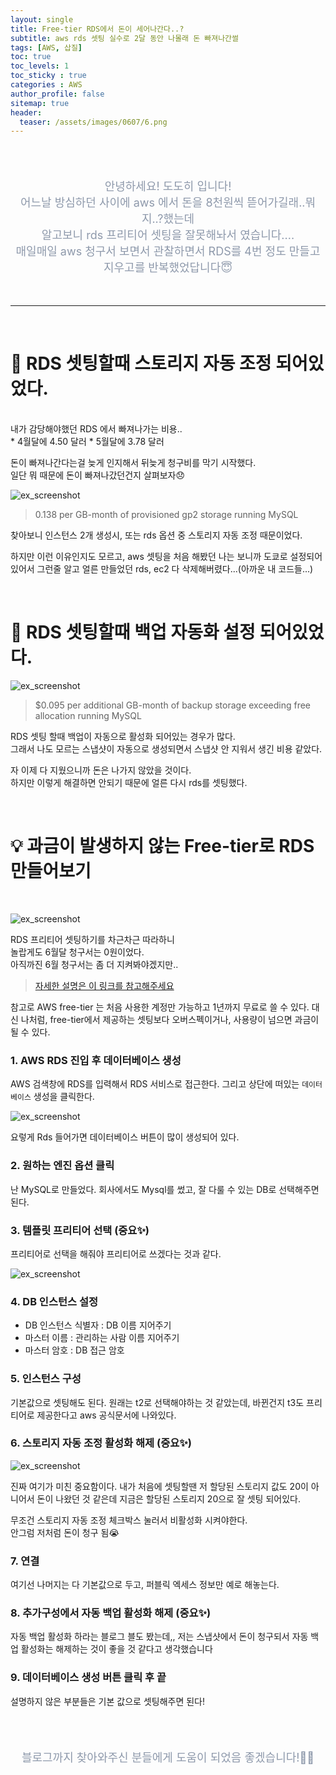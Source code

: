 ```yaml
---
layout: single
title: Free-tier RDS에서 돈이 세어나간다..?
subtitle: aws rds 셋팅 실수로 2달 동안 나몰래 돈 빠져나간썰
tags: [AWS, 삽질]
toc: true
toc_levels: 1
toc_sticky : true
categories : AWS
author_profile: false
sitemap: true
header:
  teaser: /assets/images/0607/6.png
---
```


<br/>
<br/>


<p align="center"  style="color:#8E99AB; font-size :18px">안녕하세요! 도도히 입니다! <br/>어느날 방심하던 사이에 aws 에서 돈을 8천원씩 뜯어가길래..뭐지..?했는데<br/>
알고보니 rds 프리티어 셋팅을 잘못해놔서 였습니다.... <br/>
매일매일 aws 청구서 보면서 관찰하면서 RDS를 4번 정도 만들고 지우고를 반복했었답니다😇</p>


<br/>

***

<br/>


# 💸 RDS 셋팅할때 스토리지 자동 조정 되어있었다.

<br/>
내가 감당해야했던 RDS 에서 빠져나가는 비용..<br/>
* 4월달에 4.50 달러
* 5월달에 3.78 달러


돈이 빠져나간다는걸 늦게 인지해서 뒤늦게 청구비를 막기 시작했다.<br/>
일단 뭐 때문에 돈이 빠져나갔던건지 살펴보자😞

![ex_screenshot](/assets/images/0607/4.png)

> 0.138 per GB-month of provisioned gp2 storage running MySQL

찾아보니 인스턴스 2개 생성시, 또는 rds 옵션 중 스토리지 자동 조정 때문이었다.


하지만 이런 이유인지도 모르고, aws 셋팅을 처음 해봤던 나는 보니까 도쿄로 설정되어있어서 그런줄 알고
얼른 만들었던 rds, ec2 다 삭제해버렸다...(아까운 내 코드들...)


<br/>

# 💸 RDS 셋팅할때 백업 자동화 설정 되어있었다.


![ex_screenshot](/assets/images/0607/4.png)

> $0.095 per additional GB-month of backup storage exceeding free allocation running MySQL


RDS 셋팅 할때 백업이 자동으로 활성화 되어있는 경우가 많다.<br/>
그래서 나도 모르는 스냅샷이 자동으로 생성되면서 스냅샷 안 지워서 생긴 비용 같았다.
<br/>

자 이제 다 지웠으니까 돈은 나가지 않았을 것이다.<br/>
하지만 이렇게 해결하면 안되기 때문에 얼른 다시 rds를 셋팅했다.

<br/>

# 💡 과금이 발생하지 않는 Free-tier로 RDS 만들어보기
<br/>

![ex_screenshot](/assets/images/0607/6.png)

RDS 프리티어 셋팅하기를 차근차근 따라하니<br/>
놀랍게도 6월달 청구서는 0원이었다.<br/>
아직까진 6월 청구서는 좀 더 지켜봐야겠지만..<br/>

> [자세한 설명은 이 링크를 참고해주세요](https://velog.io/@shawnhansh/AWS-RDSmySql-%ED%94%84%EB%A6%AC%ED%8B%B0%EC%96%B4-%EC%83%9D%EC%84%B1%ED%95%98%EA%B8%B0)


참고로 AWS free-tier 는 처음 사용한 계정만 가능하고 1년까지 무료로 쓸 수 있다.
대신 나처럼, free-tier에서 제공하는 셋팅보다 오버스펙이거나, 사용량이 넘으면 과금이 될 수 있다.


### 1. AWS RDS 진입 후 데이터베이스 생성

AWS 검색창에 RDS를 입력해서 RDS 서비스로 접근한다.
그리고 상단에 떠있는 `데이터베이스` 생성을 클릭한다.

![ex_screenshot](/assets/images/0607/7.png)

요렇게 Rds 들어가면 데이터베이스 버튼이 많이 생성되어 있다.

### 2. 원하는 엔진 옵션 클릭

난 MySQL로 만들었다. 회사에서도 Mysql를 썼고, 잘 다룰 수 있는 DB로 선택해주면 된다.

### 3. 템플릿 프리티어 선택 (중요✨)

프리티어로 선택을 해줘야 프리티어로 쓰겠다는 것과 같다.

![ex_screenshot](/assets/images/0607/9.png)

### 4. DB 인스턴스 설정

* DB 인스턴스 식별자 : DB 이름 지어주기
* 마스터 이름 : 관리하는 사람 이름 지어주기
* 마스터 암호 : DB 접근 암호

### 5. 인스턴스 구성

기본값으로 셋팅해도 된다.
원래는 t2로 선택해야하는 것 같았는데, 바뀐건지 t3도 프리티어로 제공한다고 aws 공식문서에 나와있다.

### 6. 스토리지 자동 조정 활성화 해제 (중요✨)

![ex_screenshot](/assets/images/0607/10.png)

진짜 여기가 미친 중요함이다.
내가 처음에 셋팅할땐 저 할당된 스토리지 값도 20이 아니어서 돈이 나왔던 것 같은데 지금은 할당된 스토리지 20으로 잘 셋팅 되어있다.

무조건 스토리지 자동 조정 체크박스 눌러서 비활성화 시켜야한다.<br/>
안그럼 저처럼 돈이 청구 됨😭

### 7. 연결

여기선 나머지는 다 기본값으로 두고, 퍼블릭 엑세스 정보만 예로 해놓는다.


### 8. 추가구성에서 자동 백업 활성화 해제 (중요✨)

자동 백업 활성화 하라는 블로그 블도 봤는데,, 저는 스냅샷에서 돈이 청구되서
자동 백업 활성화는 해제하는 것이 좋을 것 같다고 생각했습니다

### 9. 데이터베이스 생성 버튼 클릭 후 끝

설명하지 않은 부분들은 기본 값으로 셋팅해주면 된다!

<br/><br/>


<p align="center"  style="color:#8E99AB; font-size :18px">블로그까지 찾아와주신 분들에게 도움이 되었음 좋겠습니다!🙇‍♀️ </p>



<br/><br/>
